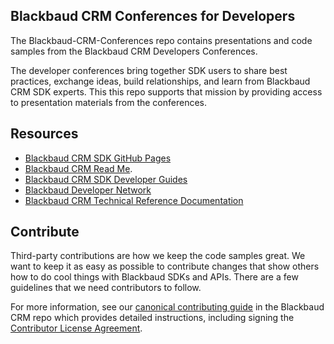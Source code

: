 ## Blackbaud CRM Conferences for Developers ##
The Blackbaud-CRM-Conferences repo contains presentations and code samples from the Blackbaud CRM Developers Conferences.

The developer conferences bring together SDK users to share best practices, exchange ideas, build relationships, and learn from Blackbaud CRM SDK experts. This this repo supports that mission by providing access to presentation materials from the conferences.

## Resources ##
* [Blackbaud CRM SDK GitHub Pages](http://blackbaud-community.github.io/Blackbaud-CRM/) 
* [Blackbaud CRM Read Me](https://github.com/blackbaud-community/Blackbaud-CRM/blob/master/README.md). 
* [Blackbaud CRM SDK Developer Guides](https://www.blackbaud.com/files/support/guides/infinitydevguide/infsdk-developer-help.htm)
* [Blackbaud Developer Network](http://www.bbdevnetwork.com/)
* [Blackbaud CRM Technical Reference Documentation](https://www.blackbaud.com/files/support/guides/infinitytechref/infrefversions-developer-help.htm)

## Contribute ##
Third-party contributions are how we keep the code samples great. We want to keep it as easy as possible to contribute changes that show others how to do cool things with Blackbaud SDKs and APIs. There are a few guidelines that we need contributors to follow.

For more information, see our [canonical contributing guide](https://github.com/blackbaud-community/Blackbaud-CRM/blob/master/CONTRIBUTING.md) in the Blackbaud CRM repo which provides detailed instructions, including signing the [Contributor License Agreement](http://developer.blackbaud.com/cla).

